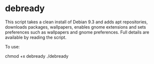 # debready

This script takes a clean install of Debian 9.3 and adds apt repositories,
downloads packages, wallpapers, enables gnome extensions and sets preferences
such as wallpapers and gnome preferences. Full details are available by reading
the script. 

To use:

chmod +x debready
./debready
